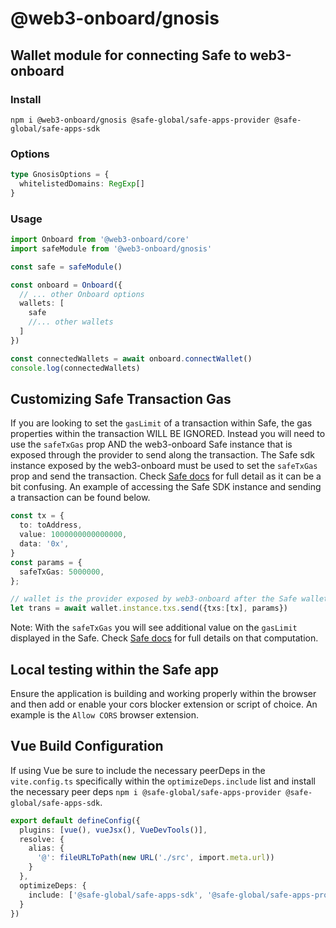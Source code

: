 # @web3-onboard/gnosis

## Wallet module for connecting Safe to web3-onboard

### Install

`npm i @web3-onboard/gnosis @safe-global/safe-apps-provider @safe-global/safe-apps-sdk`

### Options

```typescript
type GnosisOptions = {
  whitelistedDomains: RegExp[]
}
```

### Usage

```typescript
import Onboard from '@web3-onboard/core'
import safeModule from '@web3-onboard/gnosis'

const safe = safeModule()

const onboard = Onboard({
  // ... other Onboard options
  wallets: [
    safe
    //... other wallets
  ]
})

const connectedWallets = await onboard.connectWallet()
console.log(connectedWallets)
```

## Customizing Safe Transaction Gas

If you are looking to set the `gasLimit` of a transaction within Safe, the gas properties within the transaction WILL BE IGNORED.
Instead you will need to use the `safeTxGas` prop AND the web3-onboard Safe instance that is exposed through the provider to send along the transaction.
The Safe sdk instance exposed by the web3-onboard must be used to set the `safeTxGas` prop and send the transaction.
Check [Safe docs](https://github.com/safe-global/safe-contracts/blob/a6504a9afdeac186a8cdb29ad68b189523c80eda/docs/safe_tx_gas.md) for full detail as it can be a bit confusing.
An example of accessing the Safe SDK instance and sending a transaction can be found below.

```typescript
const tx = {
  to: toAddress,
  value: 1000000000000000,
  data: '0x',
}
const params = {
  safeTxGas: 5000000,
};

// wallet is the provider exposed by web3-onboard after the Safe wallet is connected
let trans = await wallet.instance.txs.send({txs:[tx], params})
```

Note: With the `safeTxGas` you will see additional value on the `gasLimit` displayed in the Safe. Check [Safe docs](https://github.com/safe-global/safe-contracts/blob/a6504a9afdeac186a8cdb29ad68b189523c80eda/docs/safe_tx_gas.md) for full details on that computation.


## Local testing within the Safe app

Ensure the application is building and working properly within the browser and then add or enable your cors blocker extension or script of choice. An example is the `Allow CORS` browser extension.

## Vue Build Configuration

If using Vue be sure to include the necessary peerDeps in the `vite.config.ts` specifically within the `optimizeDeps.include` list and install the necessary peer deps `npm i @safe-global/safe-apps-provider @safe-global/safe-apps-sdk`.

```typescript
export default defineConfig({
  plugins: [vue(), vueJsx(), VueDevTools()],
  resolve: {
    alias: {
      '@': fileURLToPath(new URL('./src', import.meta.url))
    }
  },
  optimizeDeps: {
    include: ['@safe-global/safe-apps-sdk', '@safe-global/safe-apps-provider']
  }
})
```